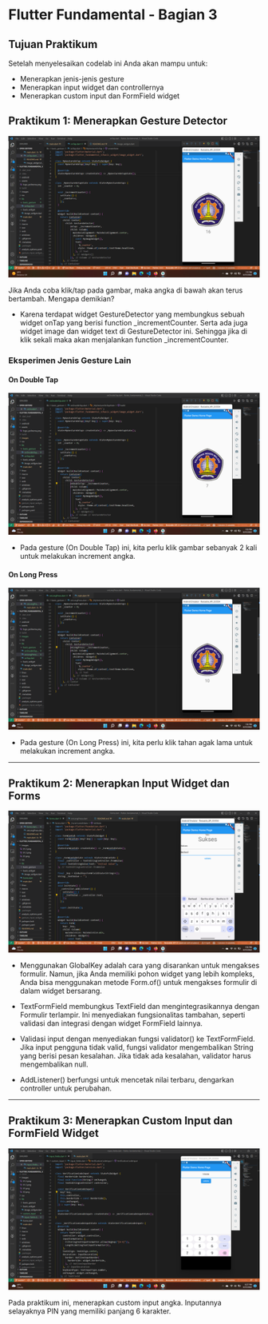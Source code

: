 # Flutter Fundamental - Bagian 3

## Tujuan Praktikum

Setelah menyelesaikan codelab ini Anda akan mampu untuk:

* Menerapkan jenis-jenis gesture
* Menerapkan input widget dan controllernya
* Menerapkan custom input dan FormField widget

## Praktikum 1: Menerapkan Gesture Detector

![Gesture Detector On Tap](./images/01.png)

Jika Anda coba klik/tap pada gambar, maka angka di bawah akan terus bertambah. Mengapa demikian?

* Karena terdapat widget GestureDetector yang membungkus sebuah widget onTap yang berisi function _incrementCounter. Serta ada juga widget image dan widget text di GestureDetector ini. Sehingga jika di klik sekali maka akan menjalankan function _incrementCounter.

### Eksperimen Jenis Gesture Lain

#### On Double Tap

![Gesture Detector On Double Tap](./images/01.2.png)

* Pada gesture (On Double Tap) ini, kita perlu klik gambar sebanyak 2 kali untuk melakukan increment angka.


#### On Long Press

![Gesture Detector On Long Press](./images/01.3.png)

* Pada gesture (On Long Press) ini, kita perlu klik tahan agak lama untuk melakukan increment angka.

<hr>

## Praktikum 2: Menerapkan Input Widget dan Forms

![Menerapkan Input Widget dan Forms](./images/02.png)

* Menggunakan GlobalKey adalah cara yang disarankan untuk mengakses formulir. Namun, jika Anda memiliki pohon widget yang lebih kompleks, Anda bisa menggunakan metode Form.of() untuk mengakses formulir di dalam widget bersarang.

* TextFormField membungkus TextField dan mengintegrasikannya dengan Formulir terlampir. Ini menyediakan fungsionalitas tambahan, seperti validasi dan integrasi dengan widget FormField lainnya.

* Validasi input dengan menyediakan fungsi validator() ke TextFormField. Jika input pengguna tidak valid, fungsi validator mengembalikan String yang berisi pesan kesalahan. Jika tidak ada kesalahan, validator harus mengembalikan null.

* AddListener() berfungsi untuk mencetak nilai terbaru, dengarkan controller untuk perubahan.

<hr>

## Praktikum 3: Menerapkan Custom Input dan FormField Widget

![Menerapkan Input Widget dan Forms](./images/03.png)

Pada praktikum ini, menerapkan custom input angka. Inputannya selayaknya PIN yang memiliki panjang 6 karakter.











